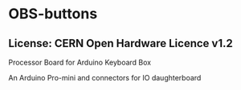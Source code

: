 # OBS-buttons
## License: CERN Open Hardware Licence v1.2

Processor Board for Arduino Keyboard Box

An Arduino Pro-mini and connectors for IO daughterboard
